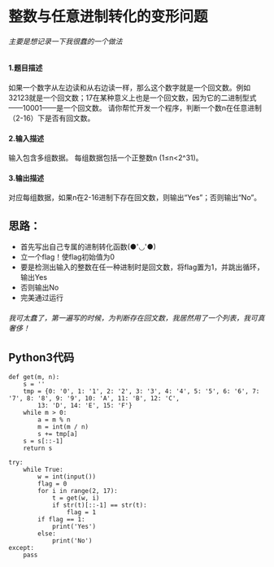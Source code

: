 # 整数与任意进制转化的变形问题
###### 主要是想记录一下我很蠢的一个做法
#### 1.题目描述
如果一个数字从左边读和从右边读一样，那么这个数字就是一个回文数。例如32123就是一个回文数；17在某种意义上也是一个回文数，因为它的二进制型式——10001——是一个回文数。
请你帮忙开发一个程序，判断一个数n在任意进制（2-16）下是否有回文数。
#### 2.输入描述
输入包含多组数据。
每组数据包括一个正整数n (1≤n<2^31)。
#### 3.输出描述
对应每组数据，如果n在2-16进制下存在回文数，则输出“Yes”；否则输出“No”。
## 思路：
- 首先写出自己专属的进制转化函数(●'◡'●)
- 立一个flag！使flag初始值为0
- 要是检测出输入的整数在任一种进制时是回文数，将flag置为1，并跳出循环，输出Yes
- 否则输出No
- 完美通过运行

###### 我可太蠢了，第一遍写的时候，为判断存在回文数，我居然用了一个列表，我可真奢侈！


## Python3代码
    def get(m, n):
        s = ''
        tmp = {0: '0', 1: '1', 2: '2', 3: '3', 4: '4', 5: '5', 6: '6', 7: '7', 8: '8', 9: '9', 10: 'A', 11: 'B', 12: 'C',
            13: 'D', 14: 'E', 15: 'F'}
        while m > 0:
            a = m % n
            m = int(m / n)
            s += tmp[a]
        s = s[::-1]
        return s

    try:
        while True:
            w = int(input())
            flag = 0
            for i in range(2, 17):
                t = get(w, i)
                if str(t)[::-1] == str(t):
                    flag = 1
            if flag == 1:
                print('Yes')
            else:
                print('No')
    except:
        pass
